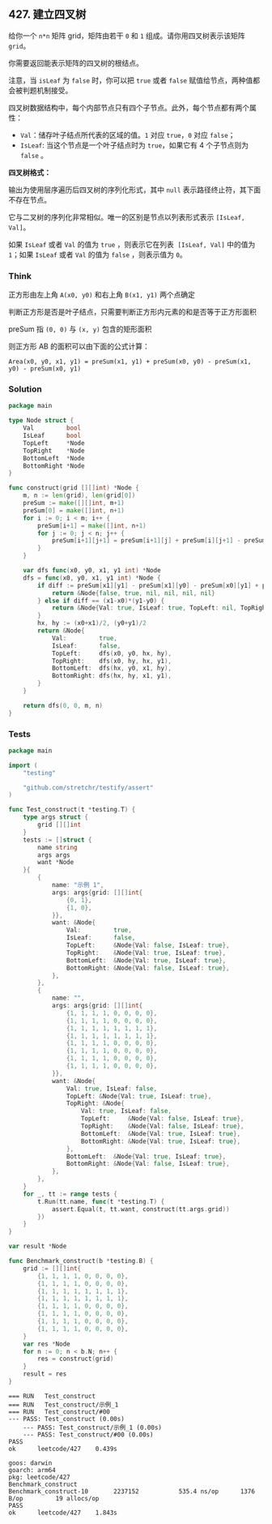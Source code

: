 ## 427. 建立四叉树

给你一个 `n*n` 矩阵 grid，矩阵由若干 `0` 和 `1` 组成。请你用四叉树表示该矩阵 `grid`。

你需要返回能表示矩阵的四叉树的根结点。

注意，当 `isLeaf` 为 `false` 时，你可以把 `true` 或者 `false` 赋值给节点，两种值都会被判题机制接受。

四叉树数据结构中，每个内部节点只有四个子节点。此外，每个节点都有两个属性：

- `Val`：储存叶子结点所代表的区域的值。`1` 对应 `true`，`0` 对应 `false`；
- `IsLeaf`: 当这个节点是一个叶子结点时为 `true`，如果它有 4 个子节点则为 `false` 。

**四叉树格式：**

输出为使用层序遍历后四叉树的序列化形式，其中 `null` 表示路径终止符，其下面不存在节点。

它与二叉树的序列化非常相似。唯一的区别是节点以列表形式表示 `[IsLeaf, Val]`。

如果 `IsLeaf` 或者 `Val` 的值为 `true` ，则表示它在列表  `[IsLeaf, Val]` 中的值为 `1`；如果 `IsLeaf` 或者 `Val` 的值为 `false` ，则表示值为 `0`。

### Think

正方形由左上角 `A(x0, y0)` 和右上角 `B(x1, y1)` 两个点确定

判断正方形是否是叶子结点，只需要判断正方形内元素的和是否等于正方形面积

preSum 指 `(0, 0)` 与 `(x, y)` 包含的矩形面积

则正方形 AB 的面积可以由下面的公式计算：

`Area(x0, y0, x1, y1) = preSum(x1, y1) + preSum(x0, y0) - preSum(x1, y0) - preSum(x0, y1)`

### Solution

```go
package main

type Node struct {
	Val         bool
	IsLeaf      bool
	TopLeft     *Node
	TopRight    *Node
	BottomLeft  *Node
	BottomRight *Node
}

func construct(grid [][]int) *Node {
	m, n := len(grid), len(grid[0])
	preSum := make([][]int, m+1)
	preSum[0] = make([]int, n+1)
	for i := 0; i < m; i++ {
		preSum[i+1] = make([]int, n+1)
		for j := 0; j < n; j++ {
			preSum[i+1][j+1] = preSum[i+1][j] + preSum[i][j+1] - preSum[i][j] + grid[i][j]
		}
	}

	var dfs func(x0, y0, x1, y1 int) *Node
	dfs = func(x0, y0, x1, y1 int) *Node {
		if diff := preSum[x1][y1] - preSum[x1][y0] - preSum[x0][y1] + preSum[x0][y0]; diff == 0 {
			return &Node{false, true, nil, nil, nil, nil}
		} else if diff == (x1-x0)*(y1-y0) {
			return &Node{Val: true, IsLeaf: true, TopLeft: nil, TopRight: nil, BottomLeft: nil, BottomRight: nil}
		}
		hx, hy := (x0+x1)/2, (y0+y1)/2
		return &Node{
			Val:         true,
			IsLeaf:      false,
			TopLeft:     dfs(x0, y0, hx, hy),
			TopRight:    dfs(x0, hy, hx, y1),
			BottomLeft:  dfs(hx, y0, x1, hy),
			BottomRight: dfs(hx, hy, x1, y1),
		}
	}

	return dfs(0, 0, m, n)
}
```

### Tests

```go
package main

import (
	"testing"

	"github.com/stretchr/testify/assert"
)

func Test_construct(t *testing.T) {
	type args struct {
		grid [][]int
	}
	tests := []struct {
		name string
		args args
		want *Node
	}{
		{
			name: "示例 1",
			args: args{grid: [][]int{
				{0, 1},
				{1, 0},
			}},
			want: &Node{
				Val:         true,
				IsLeaf:      false,
				TopLeft:     &Node{Val: false, IsLeaf: true},
				TopRight:    &Node{Val: true, IsLeaf: true},
				BottomLeft:  &Node{Val: true, IsLeaf: true},
				BottomRight: &Node{Val: false, IsLeaf: true},
			},
		},
		{
			name: "",
			args: args{grid: [][]int{
				{1, 1, 1, 1, 0, 0, 0, 0},
				{1, 1, 1, 1, 0, 0, 0, 0},
				{1, 1, 1, 1, 1, 1, 1, 1},
				{1, 1, 1, 1, 1, 1, 1, 1},
				{1, 1, 1, 1, 0, 0, 0, 0},
				{1, 1, 1, 1, 0, 0, 0, 0},
				{1, 1, 1, 1, 0, 0, 0, 0},
				{1, 1, 1, 1, 0, 0, 0, 0},
			}},
			want: &Node{
				Val: true, IsLeaf: false,
				TopLeft: &Node{Val: true, IsLeaf: true},
				TopRight: &Node{
					Val: true, IsLeaf: false,
					TopLeft:     &Node{Val: false, IsLeaf: true},
					TopRight:    &Node{Val: false, IsLeaf: true},
					BottomLeft:  &Node{Val: true, IsLeaf: true},
					BottomRight: &Node{Val: true, IsLeaf: true},
				},
				BottomLeft:  &Node{Val: true, IsLeaf: true},
				BottomRight: &Node{Val: false, IsLeaf: true},
			},
		},
	}
	for _, tt := range tests {
		t.Run(tt.name, func(t *testing.T) {
			assert.Equal(t, tt.want, construct(tt.args.grid))
		})
	}
}

var result *Node

func Benchmark_construct(b *testing.B) {
	grid := [][]int{
		{1, 1, 1, 1, 0, 0, 0, 0},
		{1, 1, 1, 1, 0, 0, 0, 0},
		{1, 1, 1, 1, 1, 1, 1, 1},
		{1, 1, 1, 1, 1, 1, 1, 1},
		{1, 1, 1, 1, 0, 0, 0, 0},
		{1, 1, 1, 1, 0, 0, 0, 0},
		{1, 1, 1, 1, 0, 0, 0, 0},
		{1, 1, 1, 1, 0, 0, 0, 0},
	}
	var res *Node
	for n := 0; n < b.N; n++ {
		res = construct(grid)
	}
	result = res
}
```

```plaintext
=== RUN   Test_construct
=== RUN   Test_construct/示例_1
=== RUN   Test_construct/#00
--- PASS: Test_construct (0.00s)
    --- PASS: Test_construct/示例_1 (0.00s)
    --- PASS: Test_construct/#00 (0.00s)
PASS
ok  	leetcode/427	0.439s
```

```plaintext
goos: darwin
goarch: arm64
pkg: leetcode/427
Benchmark_construct
Benchmark_construct-10    	 2237152	       535.4 ns/op	    1376 B/op	      19 allocs/op
PASS
ok  	leetcode/427	1.843s
```

